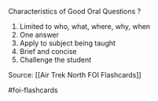 Characteristics of Good Oral Questions
?
1. Limited to who, what, where, why, when
2. One answer
3. Apply to subject being taught
4. Brief and concise
5. Challenge the student

Source: [[Air Trek North FOI Flashcards]]

#foi-flashcards